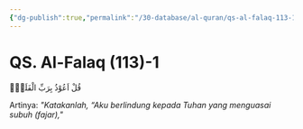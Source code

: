 ```yaml
---
{"dg-publish":true,"permalink":"/30-database/al-quran/qs-al-falaq-113-1/"}
---
```



# QS. Al-Falaq (113)-1
قُلْ اَعُوْذُ بِرَبِّ الْفَلَقِۙ

Artinya: *"Katakanlah, “Aku berlindung kepada Tuhan yang menguasai subuh (fajar),"*

